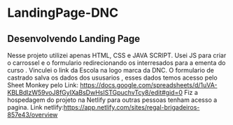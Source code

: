 # LandingPage-DNC
## Desenvolvendo Landing Page
Nesse projeto utilizei apenas HTML, CSS e JAVA SCRIPT.
Usei JS para criar o carrossel e o formulario redirecionando os interresados para a ementa do curso .
Vinculei o link da Escola na logo marca da DNC.
O formulario de castrado salva os dados dos ususarios , esses dados temos acesso
pelo Sheet Monkey pelo Link: https://docs.google.com/spreadsheets/d/1uVA-KBLBdIzW59voJ8fGyIXaBsDwHsISTGpuchvTcy8/edit#gid=0
Fiz a hospedagem do projeto na Netlify para outras pessoas tenham acesso a pagina.
Link netlify:https://app.netlify.com/sites/regal-brigadeiros-857e43/overview
